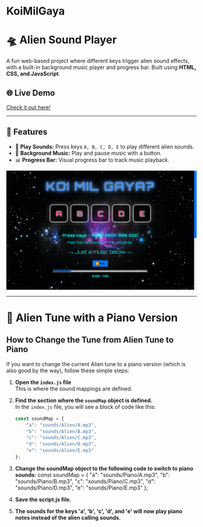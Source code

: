 # KoiMilGaya

# 🛸 Alien Sound Player

A fun web-based project where different keys trigger alien sound effects, with a built-in background music player and progress bar. Built using **HTML, CSS, and JavaScript**.

## 🌐 Live Demo
[Check it out here!](https://sahil-js.github.io/KoiMilGaya)


---

## 🎯 Features
- 🎹 **Play Sounds:** Press keys `A, B, C, D, E` to play different alien sounds.
- 🎵 **Background Music:** Play and pause music with a button.
- 📊 **Progress Bar:** Visual progress bar to track music playback.

![Image Alt Text](./images/koiMilGaya_image.png)


---

# 🎵 Alien Tune with a Piano Version

## How to Change the Tune from Alien Tune to Piano

If you want to change the current Alien tune to a piano version (which is also good by the way), follow these simple steps:

1. **Open the `index.js` file**  
   This is where the sound mappings are defined.

2. **Find the section where the `soundMap` object is defined.**  
   In the `index.js` file, you will see a block of code like this:

   ```javascript
   const soundMap = {
       "a": "sounds/Alien/A.mp3",
       "b": "sounds/Alien/B.mp3",
       "c": "sounds/Alien/C.mp3",
       "d": "sounds/Alien/D.mp3",
       "e": "sounds/Alien/E.mp3"
   };

3. **Change the soundMap object to the following code to switch to piano sounds:**
  const soundMap = {
    "a": "sounds/Piano/A.mp3",
    "b": "sounds/Piano/B.mp3",
    "c": "sounds/Piano/C.mp3",
    "d": "sounds/Piano/D.mp3",
    "e": "sounds/Piano/E.mp3"
};

4. **Save the script.js file.**
5. **The sounds for the keys 'a', 'b', 'c', 'd', and 'e' will now play piano notes instead of the alien calling sounds.**
